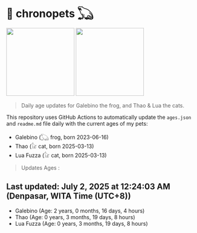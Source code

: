 # 🐾 chronopets 𓆏
<img src="https://github.com/user-attachments/assets/802b3632-7c4b-4232-a3a0-8b1d8fa6f04d" widht=180 height=180 >
<img src="https://github.com/user-attachments/assets/16687005-7ebb-4607-be57-0c8e528fed06" widht=180 height=180 >

> Daily age updates for Galebino the frog, and Thao & Lua the cats.

This repository uses GitHub Actions to automatically update the `ages.json` and `readme.md` file daily with the current ages of my pets: <br>
- Galebino (𓆏 frog, born 2023-06-16)
- Thao (𓃠 cat, born 2025-03-13)
- Lua Fuzza (𓃠 cat, born 2025-03-13)

> Updates Ages :

## Last updated: July 2, 2025 at 12:24:03 AM (Denpasar, WITA Time (UTC+8))

- Galebino (Age: 2 years, 0 months, 16 days, 4 hours)
- Thao (Age: 0 years, 3 months, 19 days, 8 hours)
- Lua Fuzza (Age: 0 years, 3 months, 19 days, 8 hours)

